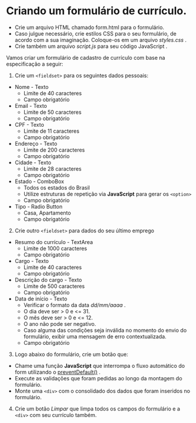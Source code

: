 # Criando um formulário de currículo.

- Crie um arquivo HTML chamado form.html para o formulário.
- Caso julgue necessário, crie estilos CSS para o seu formulário, de acordo com a sua imaginação. Coloque-os em um arquivo *styles.css* .
- Crie também um arquivo *script.js* para seu código JavaScript .

Vamos criar um formulário de cadastro de currículo com base na especificação a seguir:

1. Crie um `<fieldset>` para os seguintes dados pessoais:
  - Nome - Texto
    - Limite de 40 caracteres
    - Campo obrigatório
  - Email - Texto
    - Limite de 50 caracteres
    - Campo obrigatório
  - CPF - Texto
    - Limite de 11 caracteres
    - Campo obrigatório
  - Endereço - Texto
    - Limite de 200 caracteres
    - Campo obrigatório
  - Cidade - Texto
    - Limite de 28 caracteres
    - Campo obrigatório
  - Estado - ComboBox
    - Todos os estados do Brasil
    - Utilize estruturas de repetição via **JavaScript** para gerar os `<option>`
    - Campo obrigatório
  - Tipo - Radio Button
    - Casa, Apartamento
    - Campo obrigatório

2. Crie outro `<fieldset>` para dados do seu último emprego
  - Resumo do currículo - TextArea
    - Limite de 1000 caracteres
    - Campo obrigatório
  - Cargo - Texto
    - Limite de 40 caracteres
    - Campo obrigatório
  - Descrição do cargo - Texto
    - Limite de 500 caracteres
    - Campo obrigatório
  - Data de início - Texto
    - Verificar o formato da data *dd/mm/aaaa* .
    - O dia deve ser > 0 e <= 31.
    - O mês deve ser > 0 e <= 12.
    - O ano não pode ser negativo.
    - Caso alguma das condições seja inválida no momento do envio do formulário, exibir uma mensagem de erro contextualizada.
    - Campo obrigatório

3. Logo abaixo do formulário, crie um botão que:
  - Chame uma função **JavaScript** que interrompa o fluxo automático do form utilizando o [preventDefault()](https://developer.mozilla.org/pt-BR/docs/Web/API/Event/preventDefault) .
  - Execute as validações que foram pedidas ao longo da montagem do formulário.
  - Monte uma `<div>` com o consolidado dos dados que foram inseridos no formulário.

4. Crie um botão *Limpar* que limpa todos os campos do formulário e a `<div>` com seu currículo também. 